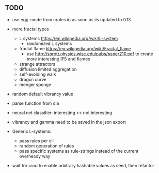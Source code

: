 TODO
----

*   use egg-mode from crates.io as soon as its updated to 0.13
*   more fractal types
    *   L systems <https://en.wikipedia.org/wiki/L-system>
        *   randomized L systems
    *   fractal flame <https://en.wikipedia.org/wiki/Fractal_flame>
        *   use <http://sprott.physics.wisc.edu/pubs/paper210.pdf>
            to create more interesting IFS and flames
    *   strange attractors
    *   diffusion limited aggregation
    *   self-avoiding walk
    *   dragon curve
    *   menger sponge

*   random default vibrancy value
*   parse function from cla
*   neural net classifier: interesting <-> not interesting
*   vibrancy and gamma need to be saved in the json export

*   Generic L-systems:
    -   pass rules per cli
    -   random generation of rules
    -   pass specific systems as rule-strings instead of the current overheady way

*   wait for rand to enable arbitrary hashable values as seed, then refactor
